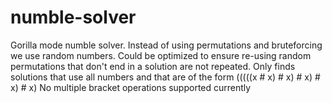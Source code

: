 # numble-solver

Gorilla mode numble solver. Instead of using permutations and bruteforcing we use random numbers. Could be optimized to ensure re-using random permutations that don't end in a solution are not repeated.
Only finds solutions that use all numbers and that are of the form (((((x # x) # x) # x) # x) # x) 
No multiple bracket operations supported currently

